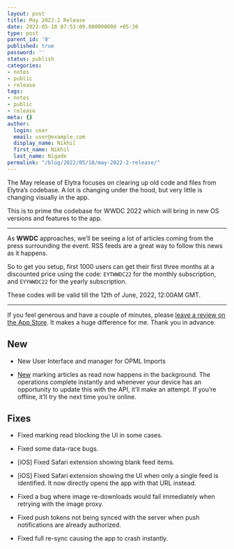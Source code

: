 ```yaml
---
layout: post
title: May 2022-2 Release
date: 2022-05-18 07:53:09.000000000 +05:30
type: post
parent_id: '0'
published: true
password: ''
status: publish
categories:
- notes
- public
- release
tags:
- notes
- public
- release
meta: {}
author:
  login: user
  email: user@example.com
  display_name: Nikhil
  first_name: Nikhil
  last_name: Nigade
permalink: "/blog/2022/05/18/may-2022-2-release/"
---
```

<p>The May release of Elytra focuses on clearing up old code and files from Elytra’s codebase. A lot is changing under the hood, but very little is changing visually in the app.</p>
<p>This is to prime the codebase for WWDC 2022 which will bring in new OS versions and features to the app.</p>
<hr />
<p>As <strong>WWDC</strong> approaches, we&#8217;ll be seeing a lot of articles coming from the press surrounding the event. RSS feeds are a great way to follow this news as it happens.</p>
<p>So to get you setup, first 1000 users can get their first three months at a discounted price using the code: <code>EYTWWDC22</code> for the monthly subscription, and <code>EYYWWDC22</code> for the yearly subscription.</p>
<p>These codes will be valid till the 12th of June, 2022, 12:00AM GMT.</p>
<hr />
<p>If you feel generous and have a couple of minutes, please <a href="https://itunes.apple.com/app/id1433266971?action=write-review">leave a review on the App Store</a>. It makes a huge difference for me. Thank you in advance.</p>
<h2 id="new">New</h2>
<ul>
<li>
<p>New User Interface and manager for OPML Imports</p>
</li>
<li>
<p><a href="#new">New</a> marking articles as read now happens in the background. The operations complete instantly and whenever your device has an opportunity to update this with the API, it&#8217;ll make an attempt. If you&#8217;re offline, it&#8217;ll try the next time you&#8217;re online.</p>
</li>
</ul>
<h2 id="fixes">Fixes</h2>
<ul>
<li>
<p>Fixed marking read blocking the UI in some cases.</p>
</li>
<li>
<p>Fixed some data-race bugs.</p>
</li>
<li>
<p>[iOS] Fixed Safari extension showing blank feed items.</p>
</li>
<li>
<p>[iOS] Fixed Safari extension showing the UI when only a single feed is identified. It now directly opens the app with that URL instead.</p>
</li>
<li>
<p>Fixed a bug where image re-downloads would fail immediately when retrying with the image proxy.</p>
</li>
<li>
<p>Fixed push tokens not being synced with the server when push notifications are already authorized.</p>
</li>
<li>
<p>Fixed full re-sync causing the app to crash instantly.</p>
</li>
</ul>
